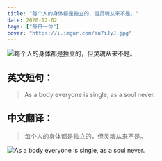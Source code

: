 ```yaml
---
title: "每个人的身体都是独立的，但灵魂从来不是。"
date: 2020-12-02
tags: ["每日一句"]
cover: "https://i.imgur.com/Yu7iJyJ.jpg"
---
```


![每个人的身体都是独立的，但灵魂从来不是。](https://i.imgur.com/HbnpgtL.jpg)

## 英文短句：
> As a body everyone is single, as a soul never.

<!--more-->

## 中文翻译：
> 每个人的身体都是独立的，但灵魂从来不是。

![As a body everyone is single, as a soul never.](https://i.imgur.com/BGxVrmy.jpg)

